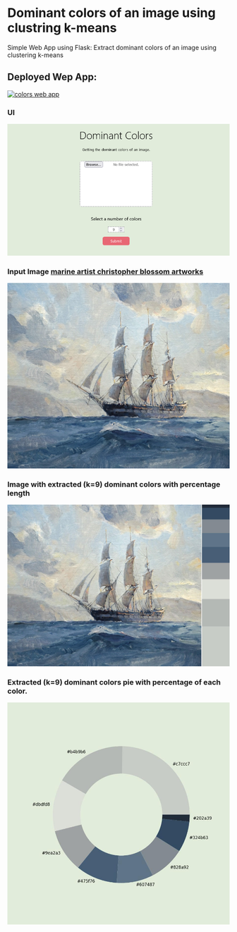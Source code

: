 # Dominant colors of an image using clustring k-means

Simple Web App using Flask: Extract dominant colors of an image using clustering k-means

## Deployed Wep App: 

[![colors web app](https://img.shields.io/badge/render-%46E3B7.svg?style=for-the-badge&logo=render&logoColor=white)](colors-s8qk.onrender.com//)

### UI
![alt text]( /visualization/Dominant_Colors_web.png "UI")

### Input Image [marine artist christopher blossom artworks](https://woodriverfinearts.com/portfolio-view/christopher-blossom "marine artist christopher blossom")
![alt text]( /visualization/input.jpg "Input Image: marine artist christopher blossom artwork")

### Image with extracted (k=9) dominant colors with percentage length
![alt text]( /visualization/result-1.jpg "Image with extracted (k=9) dominant colors with percentage length")

### Extracted (k=9) dominant colors pie with percentage of each color.
![alt text]( /visualization/result-2.jpg "Extracted (k=9) dominant colors pie with percentage of each color")

  
